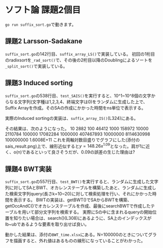 # ソフト論 課題2個目

`go run suffix_sort.go`で動きます。

## 課題2 Larsson-Sadakane
`suffix_sort.go`の142行目、`suffix_array_LS()`で実装している。
初回の1桁目のradixsortを`_rad_sort()`で、その後の2桁目以降のDoublingによるソートを`_split_sort()`で実装している。


## 課題3 Induced sorting
`suffix_sort.go`の538行目、`test_SAIS()`を実行すると、10^1~10^8個の文字からなる文字列(文字種は1,2,3,4、終端文字は0)をランダムに生成した上で、Suffix Arrayを作成。そのSAの作成にかかった時間をns単位で表示する。

実際のInduced sortingの実装は、`suffix_array_IS()`(L324)にある。

その結果は、次のようになった。
10	2882
100	46412
1000	158972
10000	2110784
100000	17082284
1000000	407467893
10000000	8114630998
100000000	1.6008E+11
これを両軸対数目盛りでグラフにした(添付のsais_result.png)上で、線形近似すると$y=148.26 x^{1.09}$となった。肩が1に近く、o(n)であるといって良さそうだが、0.09の誤差の生じた理由は?


## 課題4 BWT実装
`suffix_sort.go`の557行目、`test_BWT()`を実行すると、ランダムに生成した文字列に対してSAとBWT、オカレンステーブルを構築したあと、ランダムに生成した検索文字列query(長さk=10~20)に対して検索処理を行い、それにかかった時間を表示する。
BWTの実装は、getBWT()でSAからBWTを構築、getOccAndC()でオカレンステーブルを作成、最後にsearchBWTで作成したテーブルを用いて部分文字列を検索する。
実際にSの中に含まれるqueryの開始位置を知りたい場合は、search()(L308)にあるように、SA上のインデックスがlb~ubであるような要素を取り出せば良い。

動かした結果は、添付の`BWT_time.xlsx`にある。N=100000のときについてグラフを描画すると、外れ値はあるものの線形になっていることがわかった。

